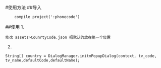 #使用方法
##导入
```
    compile project(':phonecode')
```
##使用
1.
```
修改 assets>CounrtyCode.json 把默认的放在第一个位置
```
2.
```
String[] country = DialogManager.initmPopupDialog(context, tv_code, tv_name,defaultCode,defaultName);
```
